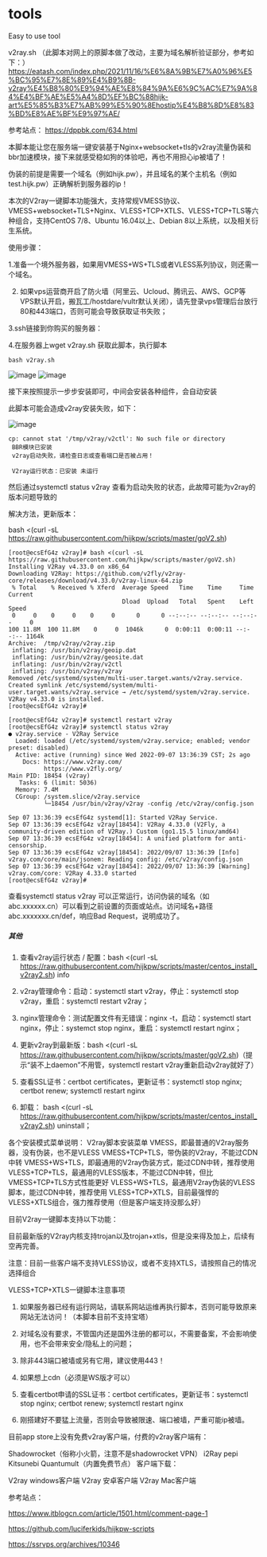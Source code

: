 # tools
Easy to use tool

v2ray.sh （此脚本对网上的原脚本做了改动，主要为域名解析验证部分，参考如下：）
https://eatash.com/index.php/2021/11/16/%E6%8A%9B%E7%A0%96%E5%BC%95%E7%8E%89%E4%B9%8B-v2ray%E4%B8%80%E9%94%AE%E8%84%9A%E6%9C%AC%E7%9A%84%E4%BF%AE%E5%A4%8D%EF%BC%88hijk-art%E5%85%B3%E7%AB%99%E5%90%8Ehostip%E4%B8%8D%E8%83%BD%E8%AE%BF%E9%97%AE/

参考站点：
https://dppbk.com/634.html

本脚本能让您在服务端一键安装基于Nginx+websocket+tls的v2ray流量伪装和bbr加速模块，接下来就感受稳如狗的体验吧，再也不用担心ip被墙了！

伪装的前提是需要一个域名（例如hijk.pw），并且域名的某个主机名（例如test.hijk.pw）正确解析到服务器的ip！

本次的V2ray一键脚本功能强大，支持常规VMESS协议、VMESS+websocket+TLS+Nginx、VLESS+TCP+XTLS、VLESS+TCP+TLS等六种组合，支持CentOS 7/8、Ubuntu 16.04以上、Debian 8以上系统，以及相关衍生系统。

使用步骤：

1.准备一个境外服务器，如果用VMESS+WS+TLS或者VLESS系列协议，则还需一个域名。

2. 如果vps运营商开启了防火墙（阿里云、Ucloud、腾讯云、AWS、GCP等VPS默认开启，搬瓦工/hostdare/vultr默认关闭），请先登录vps管理后台放行80和443端口，否则可能会导致获取证书失败；

3.ssh链接到你购买的服务器：

4.在服务器上wget v2ray.sh 获取此脚本，执行脚本
```
bash v2ray.sh
```

![image](https://user-images.githubusercontent.com/36028587/188813851-cd1feb29-20da-42de-b5e7-46ec20ed2107.png)
![image](https://user-images.githubusercontent.com/36028587/188823026-a4e90b21-c20c-4653-8e38-e2b2fec69ab6.png)


接下来按照提示一步步安装即可，中间会安装各种组件，会自动安装

此脚本可能会造成v2ray安装失败，如下：

![image](https://user-images.githubusercontent.com/36028587/188822182-4711c0a2-fd83-41c0-8b8a-bb70662c8f61.png)


```
cp: cannot stat '/tmp/v2ray/v2ctl': No such file or directory
 BBR模块已安装
 v2ray启动失败，请检查日志或查看端口是否被占用！

 V2ray运行状态：已安装 未运行
 ```
 
 然后通过systemctl status v2ray 查看为启动失败的状态，此故障可能为v2ray的版本问题导致的
 
 解决方法，更新版本：
 
 bash <(curl -sL https://raw.githubusercontent.com/hijkpw/scripts/master/goV2.sh)
 
 ```
[root@ecsEfG4z v2ray]# bash <(curl -sL https://raw.githubusercontent.com/hijkpw/scripts/master/goV2.sh)
Installing V2Ray v4.33.0 on x86_64
Downloading V2Ray: https://github.com/v2fly/v2ray-core/releases/download/v4.33.0/v2ray-linux-64.zip
  % Total    % Received % Xferd  Average Speed   Time    Time     Time  Current
                                 Dload  Upload   Total   Spent    Left  Speed
  0     0    0     0    0     0      0      0 --:--:-- --:--:-- --:--:--     0
100 11.8M  100 11.8M    0     0  1046k      0  0:00:11  0:00:11 --:--:-- 1164k
Archive:  /tmp/v2ray/v2ray.zip
  inflating: /usr/bin/v2ray/geoip.dat  
  inflating: /usr/bin/v2ray/geosite.dat  
  inflating: /usr/bin/v2ray/v2ctl    
  inflating: /usr/bin/v2ray/v2ray    
Removed /etc/systemd/system/multi-user.target.wants/v2ray.service.
Created symlink /etc/systemd/system/multi-user.target.wants/v2ray.service → /etc/systemd/system/v2ray.service.
V2Ray v4.33.0 is installed.
[root@ecsEfG4z v2ray]# 

[root@ecsEfG4z v2ray]# systemctl restart v2ray
[root@ecsEfG4z v2ray]# systemctl status v2ray
● v2ray.service - V2Ray Service
   Loaded: loaded (/etc/systemd/system/v2ray.service; enabled; vendor preset: disabled)
   Active: active (running) since Wed 2022-09-07 13:36:39 CST; 2s ago
     Docs: https://www.v2ray.com/
           https://www.v2fly.org/
 Main PID: 18454 (v2ray)
    Tasks: 6 (limit: 5036)
   Memory: 7.4M
   CGroup: /system.slice/v2ray.service
           └─18454 /usr/bin/v2ray/v2ray -config /etc/v2ray/config.json

Sep 07 13:36:39 ecsEfG4z systemd[1]: Started V2Ray Service.
Sep 07 13:36:39 ecsEfG4z v2ray[18454]: V2Ray 4.33.0 (V2Fly, a community-driven edition of V2Ray.) Custom (go1.15.5 linux/amd64)
Sep 07 13:36:39 ecsEfG4z v2ray[18454]: A unified platform for anti-censorship.
Sep 07 13:36:39 ecsEfG4z v2ray[18454]: 2022/09/07 13:36:39 [Info] v2ray.com/core/main/jsonem: Reading config: /etc/v2ray/config.json
Sep 07 13:36:39 ecsEfG4z v2ray[18454]: 2022/09/07 13:36:39 [Warning] v2ray.com/core: V2Ray 4.33.0 started
[root@ecsEfG4z v2ray]# 
 ```
 
 查看systemctl status v2ray 可以正常运行，访问伪装的域名（如abc.xxxxxx.cn）可以看到之前设置的页面或站点。访问域名+路径 abc.xxxxxxx.cn/def，响应Bad Request，说明成功了。
 
 

##### 其他
1. 查看v2ray运行状态 / 配置：bash <(curl -sL https://raw.githubusercontent.com/hijkpw/scripts/master/centos_install_v2ray2.sh) info

2. v2ray管理命令：启动：systemctl start v2ray，停止：systemctl stop v2ray，重启：systemctl restart v2ray；

3. nginx管理命令：测试配置文件有无错误：nginx -t，启动：systemctl start nginx，停止：systemct stop nginx，重启：systemctl restart nginx；

4. 更新v2ray到最新版：bash <(curl -sL https://raw.githubusercontent.com/hijkpw/scripts/master/goV2.sh)（提示“装不上daemon”不用管，systemctl restart v2ray重新启动v2ray就好了）

5. 查看SSL证书：certbot certificates，更新证书：systemctl stop nginx; certbot renew; systemctl restart nginx

6. 卸载： bash <(curl -sL https://raw.githubusercontent.com/hijkpw/scripts/master/centos_install_v2ray2.sh) uninstall；


各个安装模式菜单说明：
V2ray脚本安装菜单
VMESS，即最普通的V2ray服务器，没有伪装，也不是VLESS
VMESS+TCP+TLS，带伪装的V2ray，不能过CDN中转
VMESS+WS+TLS，即最通用的V2ray伪装方式，能过CDN中转，推荐使用
VLESS+TCP+TLS，最通用的VLESS版本，不能过CDN中转，但比VMESS+TCP+TLS方式性能更好
VLESS+WS+TLS，最通用V2ray伪装的VLESS脚本，能过CDN中转，推荐使用
VLESS+TCP+XTLS，目前最强悍的VLESS+XTLS组合，强力推荐使用（但是客户端支持没那么好）

目前V2ray一键脚本支持以下功能：

目前最新版的V2ray内核支持trojan以及trojan+xtls，但是没来得及加上，后续有空再完善。

注意：目前一些客户端不支持VLESS协议，或者不支持XTLS，请按照自己的情况选择组合

VLESS+TCP+XTLS一键脚本注意事项
1. 如果服务器已经有运行网站，请联系网站运维再执行脚本，否则可能导致原来网站无法访问！（本脚本目前不支持宝塔）

2. 对域名没有要求，不管国内还是国外注册的都可以，不需要备案，不会影响使用，也不会带来安全/隐私上的问题；

3. 除非443端口被墙或另有它用，建议使用443！

4. 如果想上cdn（必须是WS版才可以）

5. 查看certbot申请的SSL证书：certbot certificates，更新证书：systemctl stop nginx; certbot renew; systemctl restart nginx

6. 刚搭建好不要猛上流量，否则会导致被限速、端口被墙，严重可能ip被墙。

目前app store上没有免费v2ray客户端，付费的v2ray客户端有：

Shadowrocket（俗称小火箭，注意不是shadowrocket VPN）
i2Ray
pepi
Kitsunebi
Quantumult（内置免费节点）
客户端下载：

V2ray windows客户端
V2ray 安卓客户端
V2ray Mac客户端

参考站点：

https://www.itblogcn.com/article/1501.html/comment-page-1

https://github.com/luciferkids/hijkpw-scripts

https://ssrvps.org/archives/10346
